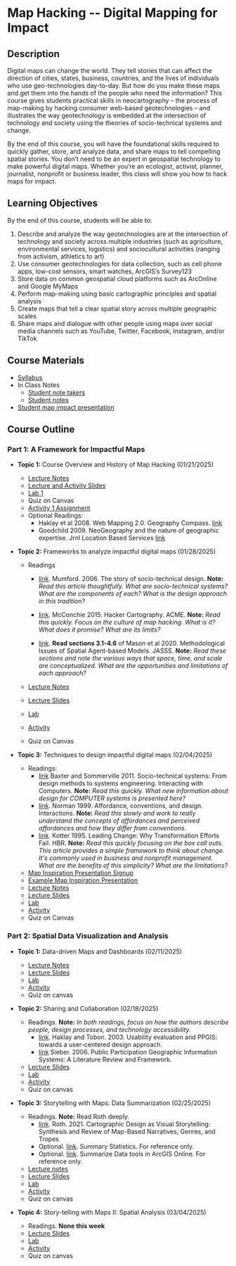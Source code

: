 # Map Hacking -- Digital Mapping for Impact

## Description

Digital maps can change the world. They tell stories that can affect the direction of cities, states, business, countries, and the lives of individuals who use geo-technologies day-to-day. But how do you make these maps and get them into the hands of the people who need the information? This course gives students practical skills in neocartography – the process of map-making by hacking consumer web-based geotechnologies – and illustrates the way geotechnology is embedded at the intersection of technology and society using the theories of socio-technical systems and change.

By the end of this course, you will have the foundational skills required to quickly gather, store, and analyze data, and share maps to tell compelling spatial stories. You don’t need to be an expert in geospatial technology to make powerful digital maps. Whether you’re an ecologist, activist, planner, journalist, nonprofit or business leader, this class will show you how to hack maps for impact.



## Learning Objectives 

By the end of this course, students will be able to:
1.	Describe and analyze the way geotechnologies are at the intersection of technology and society across multiple industries (such as agriculture, environmental services, logistics) and sociocultural activities (ranging from activism, athletics to art)
2.	Use consumer geotechnologies for data collection, such as cell phone apps, low-cost sensors, smart watches, ArcGIS’s Survey123
3.	Store data on common geospatial cloud platforms such as ArcOnline and Google MyMaps
4.	Perform map-making using basic cartographic principles and spatial analysis
5.	Create maps that tell a clear spatial story across multiple geographic scales 
6.	Share maps and dialogue with other people using maps over social media channels such as YouTube, Twitter, Facebook, Instagram, and/or TikTok


## Course Materials
- [Syllabus](https://www.dropbox.com/scl/fi/wh4c1731hq72zvepmm0cb/GEOG3523_syllabus_in_person.docx?rlkey=v30drily9g0ct0sollnursj8b&dl=0)
- In Class Notes
  - [Student note takers](https://docs.google.com/spreadsheets/d/1LXTePmv203b_BeoKpW6iGAbs8MvA7miz2ojbqKX3EQk/edit?usp=drive_link)
  - [Student notes](https://docs.google.com/document/d/1AVYVFtF9tBi4w8hK0iNxkqCfJi6k9rusFYCVo6gvlYM/edit)
- [Student map impact presentation](https://docs.google.com/spreadsheets/d/1c4qGNcXkVMIrJODwFfpDhjDV2DI0jiTHq1GEgwWDAu0/edit?usp=drive_link)




## Course Outline

### Part 1: A Framework for Impactful Maps 
- **Topic 1:** Course Overview and History of Map Hacking (01/21/2025)
  - [Lecture Notes](https://www.dropbox.com/scl/fi/4py9uyxthxf2h6khqled4/01_Introduction_History_Digital-Mapping-Lecture-Notes.docx?rlkey=e44hqj66c6zx60tomi4zrzi5z&dl=0)
  - [Lecture and Activity Slides](https://www.dropbox.com/scl/fi/jyrzvt3f2yham4clofzmk/01_Introduction_History_Digital-Mapping-Lecture-Notes.pptx?rlkey=d97699b7dddz6ddjez6nkgwgf&dl=0)
  - [Lab 1](https://www.dropbox.com/scl/fi/dbryb9hk0nfyu5flx9gs6/01_Digital-Mapping-Lab-1.docx?rlkey=s29e4rlj4f2tc7the75knp9vh&dl=0)
  - Quiz on Canvas
  - [Activity 1 Assignment](https://canvas.umn.edu/courses/423700/assignments/3735006)
  - Optional Readings:
      - Haklay et al 2008. Web Mapping 2.0. Geography Compass. [link](https://www.dropbox.com/scl/fi/c3i4qygodp9nw3zkyiral/Haklay-et-al.-2008-Web-Mapping-2.0-The-Neogeography-of-the-GeoWeb.pdf?rlkey=xbsoyczyykc3l3pizyl4t9nbv&dl=0)
      - Goodchild 2009. NeoGeography and the nature of geographic expertise. Jrnl Location Based Services [link](https://www.dropbox.com/scl/fi/iabc28eqyknrbgfo975ky/Goodchild-2009-NeoGeography-and-the-nature-of-geographic-expertis.pdf?rlkey=4jj7jwysl3r2hm2ifq7ky12h8&dl=0)


- **Topic 2:** Frameworks to analyze impactful digital maps (01/28/2025)
  - Readings

    - [link](https://www.dropbox.com/scl/fi/5xn7hmj7n4hq0gkhiiq10/Mumford-2006-The-story-of-socio-technical-design-reflections-o.pdf?rlkey=0d1v8c8ue98uvog57rlsbpv16&dl=0).
    Mumford. 2006. The story of socio-technical design.
    **Note:** *Read this article thoughtfully. What are socio-technical systems? What are the components of each? What is the design approach in this tradition?* 
 
    - [link](https://www.dropbox.com/scl/fi/0dyaydlsvw227u1nm5z5z/McConchie-2015-Hacker-Cartography-Crowdsourced-Geography-OpenSt.pdf?rlkey=dhfi68lbwnq0j7zkpvr8hwvkx&dl=0).
      McConchie 2015. Hacker Cartography. ACME. **Note:** *Read this quickly. Focus on the culture of map hacking. What is it? What does it promise? What are its limits?*

    - [link](https://www.dropbox.com/scl/fi/snsvhn140kvjvfuep3vkl/Manson-et-al.-2020-Methodological-Issues-of-Spatial-Agent-Based-Model.pdf?rlkey=v5dy5o3l54p99mjqfq0nkq1x9&dl=0).
      **Read sections 3.1-4.6** of Mason et al 2020. Methodological Issues of Spatial Agent-based Models. JASSS. 
      **Note:** *Read these sections and note the various ways that space, time, and scale are conceptualized. What are the opportunities and limitations of each approach?*


  - [Lecture Notes](https://www.dropbox.com/scl/fi/fse1wi2rpm3tvc1etu3zd/02_Impact_Frameworks_Digital-Mapping-Lecture-Notes.docx?rlkey=rqijy2cul18qcu7vxfpe1k66g&dl=0)
  - [Lecture Slides](https://www.dropbox.com/scl/fi/cprtt0qw54ij2nym10ce7/02_Impact_Frameworks_Digital-Mapping-Lecture.pptx?rlkey=sre1v9xuy2gy1bq45dts3iw5d&dl=0)
  - [Lab](https://www.dropbox.com/scl/fi/z2qhtqdxssukjkc6fhyg1/02_Digital-Mapping-Lab-2.docx?rlkey=co34jpt8rjx41crb0edg380np&dl=0)
  - [Activity](https://www.dropbox.com/scl/fi/uhgp28mmf7w790q4fiyjs/02-Digital-Mapping-Activity-2-Assignment.docx?rlkey=jl6d160wxq8fowtl3h6644xmv&dl=0)
  - Quiz on Canvas
 
- **Topic 3:** Techniques to design impactful digital maps (02/04/2025)
  - Readings:
    - [link](https://www.dropbox.com/scl/fi/m7iakzqewkk3ulhjaqz0r/Baxter-and-Sommerville-2011-Socio-technical-systems-From-design-methods-to-sy.pdf?rlkey=z07iu2k1gsqhsq1lz591028n9&dl=0)
      Baxter and Sommerville 2011. Socio-technical systems: From design methods to systems engineering. Interacting with Computers. **Note:** *Read this quickly. What new information about design for COMPUTER systems is presented here?*
    - [link](https://www.dropbox.com/scl/fi/vozwbzfkabgez1qndlt12/Norman-1999-Affordance-conventions-and-design.pdf?rlkey=95i589jb23crr7snc2lu5ehkt&dl=0). Norman 1999. Affordance, conventions, and design. Interactions. **Note:** *Read this slowly and work to really understand the concepts of affordances and perceived affordances and how they differ from conventions.*
    - [link](https://www.dropbox.com/scl/fi/u3mi9dhbayjbeqnquzmba/Kotter-1995-Leading-Change-Why-Transformation-Efforts-Fail.pdf?rlkey=wdabd6i9hmchj11p0z2o5ouym&dl=0).
      Kotter 1995. Leading Change: Why Transformation Efforts Fail. HBR. **Note:** *Read this quickly focusing on the box call outs. This article provides a simple framework to think about change. It's commonly used in business and nonprofit management. What are the benefits of this simplicity? What are the limitations?*
  - [Map Inspiration Presentation Signup](https://docs.google.com/spreadsheets/d/1c4qGNcXkVMIrJODwFfpDhjDV2DI0jiTHq1GEgwWDAu0/edit#gid=0)
  - [Example Map Inspiration Presentation](https://docs.google.com/presentation/d/1AmKitoWbCqK3ZeWPFVe1dm0KkKqUaknvkp1MQErbM9g/edit#slide=id.p)
  - [Lecture Notes](https://www.dropbox.com/scl/fi/n4h6g69jnptz0rva3jamn/03_Analysis_Techniques_Digital-Mapping-Lecture-Notes.docx?rlkey=e50rdkiohliuyds7p7sokra18&dl=0)
  - [Lecture Slides](https://www.dropbox.com/scl/fi/tz61yn681jhaw1uxwn5e3/03_Analysis_Techniques_Digital-Mapping-Lecture.pptx?rlkey=01lsxld5bft4ew542mhwmuuuh&dl=0)
  - [Lab](https://www.dropbox.com/scl/fi/sro66ks2r04zsrqjcrneq/03_Digital-Mapping-Lab-3.docx?rlkey=auiofxv7sf2bk23osce44pnlg&dl=0)
  - [Activity](https://www.dropbox.com/scl/fi/d2f1ezqcmi55v0f7x6odc/03-Digital-Mapping-Activity-3-Assignment.docx?rlkey=yba4d4b651tpk9g7jueuxj2rd&dl=0)
  - Quiz on Canvas

### Part 2: Spatial Data Visualization and Analysis 
- **Topic 1:** Data-driven Maps and Dashboards (02/11/2025)
  - [Lecture Notes](https://www.dropbox.com/scl/fi/mj8zb35o70y6e48jzac5o/04_Data_driven_Map_Hacking-Lecture-Notes.docx?rlkey=zriccp6yeqyp5jojcw7a7ps7a&dl=0)
  - [Lecture Slides](https://www.dropbox.com/scl/fi/c1w8n3xruqrx3oyhdw87m/04_Data_driven_Map_Hacking.pptx?rlkey=gtwqc3aq7zea4vsdmxq6bn7i6&dl=0)
  - [Lab](https://www.dropbox.com/scl/fi/35fqfzxz7eajn9n5iws9s/04_Digital-Mapping-Lab-4.docx?rlkey=cjubdl2981f91q2i12mik6a8j&dl=0)
  - [Activity](https://www.dropbox.com/scl/fi/psscd1p8ggttrtzium8p2/04-Digital-Mapping-Activity-4-Assignment.docx?rlkey=x218af5mxusoo0xq32iwtt1sx&dl=0)
  - Quiz on canvas
 
- **Topic 2:** Sharing and Collaboration (02/18/2025)
  - Readings. **Note:** *In both readings, focus on how the authors describe people, design processes, and technology accessibility.*
    - [link](https://www.dropbox.com/scl/fi/l3uef0qmkausmxrqxqqw3/Haklay-and-Tob-n-2003-Usability-evaluation-and-PPGIS-towards-a-user-cen.pdf?rlkey=k4o31z86f3tdoouw7wwjmy11b&dl=0).
      Haklay and Tobon. 2003. Usability evaluation and PPGIS: towards a user-centered design approach.
    - [link](https://www.dropbox.com/scl/fi/ix9y35twm2d489gc1ur3z/Sieber-2006-Public-Participation-Geographic-Information-System.pdf?rlkey=y77d8s0anuwcdc031nb2tvlyo&dl=0)
      Sieber. 2006. Public Participation Geographic Information Systems: A Literature Review and Framework.
  - [Lecture Slides](https://www.dropbox.com/scl/fi/kg4w0s3ve18eayweatah0/05_Data_Sharing_and_Collaboration.pptx?rlkey=jxdoiwn58erb18gm3okdsi05f&dl=0)
  - [Lab](https://www.dropbox.com/scl/fi/4uleojszl33pi4pwffk27/05_Digital-Mapping-Lab-5.docx?rlkey=wsvwgppa8hywfjjwdjaehk50i&dl=0)
  - [Activity](https://www.dropbox.com/scl/fi/quhn4eq5cwdes7p7aemuz/05-Digital-Mapping-Activity-5Assignment.docx?rlkey=4ss1o5z3zpb6ngwnxl18i3u00&dl=0)
  - Quiz on canvas
 
- **Topic 3:** Storytelling with Maps: Data Summarization (02/25/2025)
  - Readings. **Note:** Read Roth deeply.
    - [link](https://www.dropbox.com/scl/fi/3p0kk00fcmd0spctndji6/Roth-2021-Cartographic-Design-as-Visual-Storytelling-Synthe.pdf?rlkey=9fdy4k9abm1ey8ckknsl7yjlo&dl=0).
      Roth. 2021. Cartographic Design as Visual Storytelling: Synthesis and Review of Map-Based Narratives, Genres, and Tropes
    - Optional. [link](https://doc.arcgis.com/en/arcgis-online/analyze/summary-statistics-mv.htm). Summary Statistics. For reference only.
    - Optional. [link](https://doc.arcgis.com/en/arcgis-online/analyze/aggregate-points-mv.htm). Summarize Data tools in ArcGIS Online. For reference only.
  - [Lecture notes](https://www.dropbox.com/scl/fi/ht1gwr2lfib0il54pddfg/06_storytelling-Lecture-Notes.docx?rlkey=1efkgaal95r0tpp6d2m12o5eh&dl=0)
  - [Lecture Slides](https://www.dropbox.com/scl/fi/c23c5o8chpumbj4sga0rt/06_data_storytelling_summarization.pptx?rlkey=ukoy3f9yclm2o7sjwpgh1fsz4&dl=0)
  - [Lab](https://www.dropbox.com/scl/fi/2s20hvc52vq64v3upkjwu/06_Digital-Mapping-Lab-6.docx?rlkey=ux1x7s7l3koxj69ktwgaiim9z&dl=0)
  - [Activity](https://www.dropbox.com/scl/fi/06ng3nurr1l99fe5erg55/06-Digital-Mapping-Activity-6-Assignment.docx?rlkey=kexfpgbmw00ojdmzfyyvwlr24&dl=0)
  - Quiz on canvas

- **Topic 4:** Story-telling with Maps II: Spatial Analysis (03/04/2025)
  - Readings. **None this week**
  - [Lecture Slides](https://www.dropbox.com/scl/fi/2gn3r2zaxn73kqwimsif8/07_data_storytelling_analysis.pptx?rlkey=b5uakwrnuhwzohkvolorewe9h&dl=0)
  - [Lab](https://www.dropbox.com/scl/fi/xgzpcr6uma92qrkox6ok6/07_Digital-Mapping-Lab-7.docx?rlkey=s2ww8a9mt9rxhvj8cjh2oqt74&dl=0)
  - [Activity](https://www.dropbox.com/scl/fi/inhnm7qoy3df02zh28mco/07-Digital-Mapping-Activity-7-Assignment.docx?rlkey=tjl8qeasdk1lea27ydnh10zn7&dl=0)
  - Quiz on canvas
